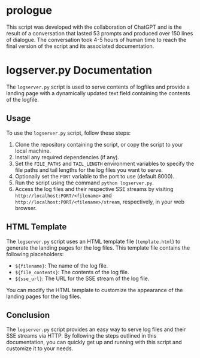 # prologue

This script was developed with the collaboration of ChatGPT and is the result of a conversation that lasted 53 prompts and produced over 150 lines of dialogue. The conversation took 4-5 hours of human time to reach the final version of the script and its associated documentation.
# logserver.py Documentation

The `logserver.py` script is used to serve contents of logfiles and provide a landing page with a dynamically updated text field containing the contents of the logfile.

## Usage

To use the `logserver.py` script, follow these steps:

1. Clone the repository containing the script, or copy the script to your local machine.
2. Install any required dependencies (if any).
3. Set the `FILE_PATHS` and `TAIL_LENGTH` environment variables to specify the file paths and tail lengths for the log files you want to serve.
4. Optionally set the `PORT` variable to the port to use (default 8000).
4. Run the script using the command `python logserver.py`.
5. Access the log files and their respective SSE streams by visiting `http://localhost:PORT/<filename>` and `http://localhost:PORT/<filename>/stream`, respectively, in your web browser.

## HTML Template

The `logserver.py` script uses an HTML template file (`template.html`) to generate the landing pages for the log files. This template file contains the following placeholders:

- `${filename}`: The name of the log file.
- `${file_contents}`: The contents of the log file.
- `${sse_url}`: The URL for the SSE stream of the log file.

You can modify the HTML template to customize the appearance of the landing pages for the log files.

## Conclusion

The `logserver.py` script provides an easy way to serve log files and their SSE streams via HTTP. By following the steps outlined in this documentation, you can quickly get up and running with this script and customize it to your needs.
